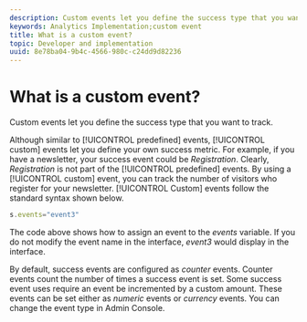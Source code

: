 ```yaml
---
description: Custom events let you define the success type that you want to track.
keywords: Analytics Implementation;custom event
title: What is a custom event?
topic: Developer and implementation
uuid: 8e78ba04-9b4c-4566-980c-c24dd9d82236
---
```


# What is a custom event?

Custom events let you define the success type that you want to track.

Although similar to [!UICONTROL predefined] events, [!UICONTROL custom] events let you define your own success metric. For example, if you have a newsletter, your success event could be _Registration_. Clearly, _Registration_ is not part of the [!UICONTROL predefined] events. By using a [!UICONTROL custom] event, you can track the number of visitors who register for your newsletter. [!UICONTROL Custom] events follow the standard syntax shown below.

```js
s.events="event3"
```

The code above shows how to assign an event to the _events_ variable. If you do not modify the event name in the interface, _event3_ would display in the interface.

By default, success events are configured as _counter_ events. Counter events count the number of times a success event is set. Some success event uses require an event be incremented by a custom amount. These events can be set either as _numeric_ events or _currency_ events. You can change the event type in Admin Console.
